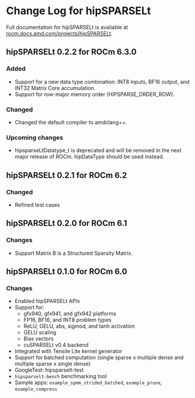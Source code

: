# Change Log for hipSPARSELt

Full documentation for hipSPARSELt is available at [rocm.docs.amd.com/projects/hipSPARSELt](https://rocm.docs.amd.com/projects/hipSPARSELt/en/latest/index.html).

## hipSPARSELt 0.2.2 for ROCm 6.3.0

### Added

* Support for a new data type combination: INT8 inputs, BF16 output, and INT32 Matrix Core accumulation.
* Support for row-major memory order (HIPSPARSE_ORDER_ROW).

### Changed

* Changed the default compiler to amdclang++.

### Upcoming changes

* hipsparseLtDatatype_t is deprecated and will be removed in the next major release of ROCm. hipDataType should be used instead.

## hipSPARSELt 0.2.1 for ROCm 6.2

### Changed

* Refined test cases

## hipSPARSELt 0.2.0 for ROCm 6.1

### Changes

* Support Matrix B is a Structured Sparsity Matrix.

## hipSPARSELt 0.1.0 for ROCm 6.0

### Changes

* Enabled hipSPARSELt APIs
* Support for:
  * gfx940, gfx941, and gfx942 platforms
  * FP16, BF16, and INT8 problem types
  * ReLU, GELU, abs, sigmod, and tanh activation
  * GELU scaling
  * Bias vectors
  * cuSPARSELt v0.4 backend
* Integrated with Tensile Lite kernel generator
* Support for batched computation (single sparse x multiple dense and multiple sparse x single dense)
* GoogleTest: hipsparselt-test
* `hipsparselt-bench` benchmarking tool
* Sample apps: `example_spmm_strided_batched`, `example_prune`, `example_compress`
